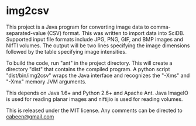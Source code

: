 img2csv
=======

This project is a Java program for converting image data to
comma-separated-value (CSV) format.  This was written to import data into
SciDB.  Supported input file formats include JPG, PNG, GIF, and BMP images and
NIfTI volumes.  The output will be two lines specifying the image dimensions
followed by the table specifying image intensities.

To build the code, run "ant" in the project directory.  This will create a
directory "dist" that contains the compiled program.  A python script
"dist/bin/img2csv" wraps the Java interface and recognizes the "-Xms" and
"-Xmx" memory JVM arguments. 

This depends on Java 1.6+ and Python 2.6+ and Apache Ant.  Java ImageIO is used
for reading planar images and niftijio is used for reading volumes.

This is released under the MIT license.  Any comments can be directed to
cabeen@gmail.com
